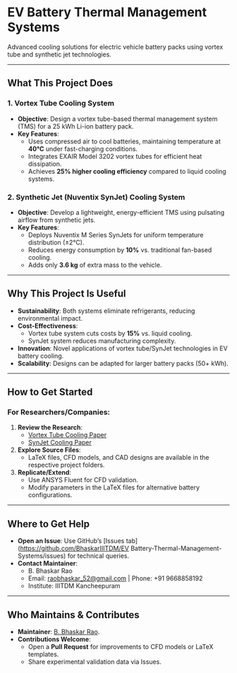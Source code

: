 # EV Battery Thermal Management Systems  
Advanced cooling solutions for electric vehicle battery packs using vortex tube and synthetic jet technologies.  

---

## **What This Project Does**  
### 1. Vortex Tube Cooling System  
- **Objective**: Design a vortex tube-based thermal management system (TMS) for a 25 kWh Li-ion battery pack.  
- **Key Features**:  
  - Uses compressed air to cool batteries, maintaining temperature at **40°C** under fast-charging conditions.  
  - Integrates EXAIR Model 3202 vortex tubes for efficient heat dissipation.  
  - Achieves **25% higher cooling efficiency** compared to liquid cooling systems.  

### 2. Synthetic Jet (Nuventix SynJet) Cooling System  
- **Objective**: Develop a lightweight, energy-efficient TMS using pulsating airflow from synthetic jets.  
- **Key Features**:  
  - Deploys Nuventix M Series SynJets for uniform temperature distribution (±2°C).  
  - Reduces energy consumption by **10%** vs. traditional fan-based cooling.  
  - Adds only **3.6 kg** of extra mass to the vehicle.  

---

## **Why This Project Is Useful**  
- **Sustainability**: Both systems eliminate refrigerants, reducing environmental impact.  
- **Cost-Effectiveness**:  
  - Vortex tube system cuts costs by **15%** vs. liquid cooling.  
  - SynJet system reduces manufacturing complexity.  
- **Innovation**: Novel applications of vortex tube/SynJet technologies in EV battery cooling.  
- **Scalability**: Designs can be adapted for larger battery packs (50+ kWh).  

---

## **How to Get Started**  
### For Researchers/Companies:  
1. **Review the Research**:  
   - [Vortex Tube Cooling Paper](Vortex-Tube-Cooling/Research_Paper.pdf)  
   - [SynJet Cooling Paper](Synthetic-Jet-Cooling/Research_Paper.pdf)  
2. **Explore Source Files**:  
   - LaTeX files, CFD models, and CAD designs are available in the respective project folders.  
3. **Replicate/Extend**:  
   - Use ANSYS Fluent for CFD validation.  
   - Modify parameters in the LaTeX files for alternative battery configurations.  

---

## **Where to Get Help**  
- **Open an Issue**: Use GitHub’s [Issues tab](https://github.com/BhaskarIIITDM/EV Battery-Thermal-Management-Systems/issues) for technical queries.  
- **Contact Maintainer**:  
  - B. Bhaskar Rao  
  - Email: raobhaskar_52@gmail.com | Phone: +91 9668858192  
  - Institute: IIITDM Kancheepuram  

---

## **Who Maintains & Contributes**  
- **Maintainer**: [B. Bhaskar Rao](https://github.com/BhaskarIIITDM).  
- **Contributions Welcome**:  
  - Open a **Pull Request** for improvements to CFD models or LaTeX templates.  
  - Share experimental validation data via Issues.  

